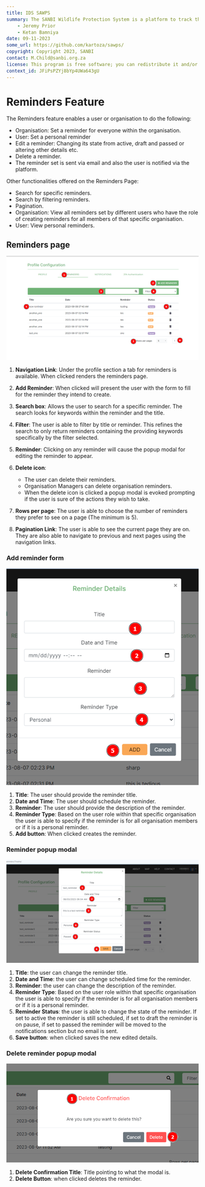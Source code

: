 ```yaml
---
title: IDS SAWPS
summary: The SANBI Wildlife Protection System is a platform to track the population levels of endangered wildlife.
    - Jeremy Prior
    - Ketan Bamniya
date: 09-11-2023
some_url: https://github.com/kartoza/sawps/
copyright: Copyright 2023, SANBI
contact: M.Child@sanbi.org.za
license: This program is free software; you can redistribute it and/or modify it under the terms of the GNU Affero General Public License as published by the Free Software Foundation; either version 3 of the License, or (at your option) any later version.
context_id: JFiPsPZYj8bYp4UWa643gU
---
```


# Reminders Feature

The Reminders feature enables a user or organisation to do the following:

* Organisation: Set a reminder for everyone within the organisation.
* User: Set a personal reminder
* Edit a reminder: Changing its state from active, draft and passed or altering other details etc.
* Delete a reminder.
* The reminder set is sent via email and also the user is notified via the platform.

Other functionalities offered on the Reminders Page:

* Search for specific reminders.
* Search by filtering reminders.
* Pagination.
* Organisation: View all reminders set by different users who have the role of creating reminders for all members of that specific organisation.
* User: View personal reminders.

## Reminders page

![Reminders Page 1](./img/reminder-page-1.png)

1. **Navigation Link**: Under the profile section a tab for reminders is available. When clicked renders the reminders page.
2. **Add Reminder**: When clicked will present the user with the form to fill for the reminder they intend to create.
3. **Search box**: Allows the user to search for a specific reminder. The search looks for keywords within the reminder and the title.
4. **Filter**: The user is able to filter by title or reminder. This refines the search to only return reminders containing the providing keywords specifically by the filter selected.
5. **Reminder**: Clicking on any reminder will cause the popup modal for editing the reminder to appear.
6. **Delete icon**:
      * The user can delete their reminders.
      * Organisation Managers can delete organisation reminders.
      * When the delete icon is clicked a popup modal is evoked prompting if the user is sure of the actions they wish to take.

7. **Rows per page**: The user is able to choose the number of reminders they prefer to see on a page (The minimum is 5).
8. **Pagination Link**: The user is able to see the current page they are on. They are also able to navigate to previous and next pages using the navigation links.

### Add reminder form

![Reminders Page 2](./img/reminder-page-2.png)

1. **Title**: The user should provide the reminder title.
2. **Date and Time**: The user should schedule the reminder.
3. **Reminder**: The user should provide the description of the reminder.
4. **Reminder Type**: Based on the user role within that specific organisation the user is able to specify if the reminder is for all organisation members or if it is a personal reminder.
5. **Add button**: When clicked creates the reminder.

### Reminder popup modal

![Reminders Page 3](./img/reminder-page-3.png)

1. **Title**: the user can change the reminder title.
2. **Date and Time**: the user can change scheduled time for the reminder.
3. **Reminder**: the user can change the description of the reminder.
4. **Reminder Type**: Based on the user role within that specific organisation the user is able to specify if the reminder is for all organisation members or if it is a personal reminder.
5. **Reminder Status**: the user is able to change the state of the reminder. If set to active the reminder is still scheduled, if set to draft the reminder is on pause, if set to passed the reminder will be moved to the notifications section but no email is sent.
6. **Save button**: when clicked saves the new edited details.

### Delete reminder popup modal

![Notifications 4](./img/notifications-4.png)

1. **Delete Confirmation Title**: Title pointing to what the modal is.
2. **Delete Button**: when clicked deletes the reminder.
